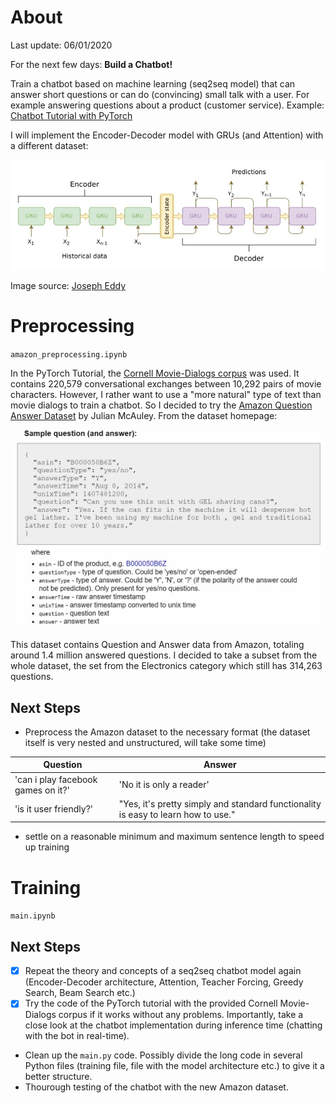 # About

Last update: 06/01/2020

For the next few days:
**Build a Chatbot!**

Train a chatbot based on machine learning (seq2seq model) that can answer short questions or can do (convincing) small talk with a user. For example answering questions about a product (customer service).
Example: [Chatbot Tutorial with PyTorch](https://pytorch.org/tutorials/beginner/chatbot_tutorial.html)

I will implement the Encoder-Decoder model with GRUs (and Attention) with a different dataset:

![architecture](./images/architecture.jpg)

Image source: [Joseph Eddy](https://jeddy92.github.io/JEddy92.github.io/ts_seq2seq_intro/)

# Preprocessing #

`amazon_preprocessing.ipynb`

In the PyTorch Tutorial, the [Cornell Movie-Dialogs corpus](https://www.cs.cornell.edu/~cristian/Cornell_Movie-Dialogs_Corpus.html) was used. It contains 220,579 conversational exchanges between 10,292 pairs of movie characters. However, I rather want to use a "more natural" type of text than movie dialogs to train a chatbot. So I decided to try the [Amazon Question Answer Dataset](http://jmcauley.ucsd.edu/data/amazon/qa/) by Julian McAuley. From the dataset homepage:

![amazon_dataset](./images/amazon_dataset.jpg)

This dataset contains Question and Answer data from Amazon, totaling around 1.4 million answered questions. I decided to take a subset from the whole dataset, the set from the Electronics category which still has 314,263 questions.

## Next Steps ##
- Preprocess the Amazon dataset to the necessary format (the dataset itself is very nested and unstructured, will take some time) 

|              Question                                                   |        Answer                              |
|-------------------------------------------------------------------------|--------------------------------------------|
|'can i play facebook games on it?'  |'No it is only a reader'|
|'is it user friendly?'              |"Yes, it's pretty simply and standard functionality is easy to learn how to use."|

- settle on a reasonable minimum and maximum sentence length to speed up training


# Training #

`main.ipynb`

## Next Steps ##

- [x] Repeat the theory and concepts of a seq2seq chatbot model again (Encoder-Decoder architecture, Attention, Teacher Forcing, Greedy Search, Beam Search etc.)
- [x] Try the code of the PyTorch tutorial with the provided Cornell Movie-Dialogs corpus if it works without any problems. Importantly, take a close look at the chatbot implementation during inference time (chatting with the bot in real-time).
- Clean up the `main.py` code. Possibly divide the long code in several Python files (training file, file with the model architecture etc.) to give it a better structure.
- Thourough testing of the chatbot with the new Amazon dataset.
